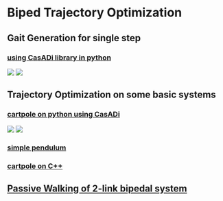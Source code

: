 # Biped Trajectory Optimization
## Gait Generation for single step
### [using CasADi library in python](https://github.com/hubble-02/biped_trajectory_optimization/blob/master/five-link-gait-generation/gait_generation.py) 
![](https://github.com/hubble-02/biped_trajectory_optimization/blob/master/five-link-gait-generation/animation2.gif) ![](https://github.com/hubble-02/biped_trajectory_optimization/blob/master/five-link-gait-generation/graph.png)
## Trajectory Optimization on some basic systems
### [cartpole on python using CasADi](https://github.com/hubble-02/biped_trajectory_optimization/blob/master/basic_tasks/catpole-python/cart.py)
![](https://github.com/hubble-02/biped_trajectory_optimization/blob/master/basic_tasks/catpole-python/cartpole.gif) ![](https://github.com/hubble-02/biped_trajectory_optimization/blob/master/basic_tasks/catpole-python/Graph.png)

### [simple pendulum](https://github.com/hubble-02/biped_trajectory_optimization/blob/master/basic_tasks/simple_pendulum.m)

### [cartpole on C++](https://github.com/hubble-02/biped_trajectory_optimization/tree/master/basic_tasks/cartpole-cpp)

## [Passive Walking of 2-link bipedal system](https://github.com/hubble-02/biped_trajectory_optimization/tree/master/Passive%20Walker)


